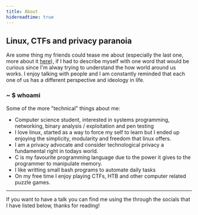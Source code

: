 ```yaml
---
title: About
hidereadtime: true
---
```


## Linux, CTFs and privacy paranoia

Are some thing my friends could tease me about (especially the last one, more about it [here](/posts/thoughts-on-privacy)), if I had to describe myself with one word that would be curious since I'm alway trying to understand the how world around us works. I enjoy talking with people and I am constantly reminded that each one of us has a different perspective and ideology in life. 


### ~ $ whoami
Some of the more "technical" things about me:
 - Computer science student, interested in systems programming, networking, binary analysis / exploitation and pen testing
 - I love linux, started as a way to force my self to learn but I ended up enjoying the simplicity, modularity and freedom that linux offers.
 - I am a privacy advocate and consider technological privacy a fundamental right in todays world.
 - C is my favourite programming language due to the power it gives to the programmer to manipulate memory.
 - I like writting small bash programs to automate daily tasks
 - On my free time I enjoy playing CTFs, HTB and other computer related puzzle games.

---

If you want to have a talk you can find me using the through the socials that I have listed below, thanks for reading!
<!--My preferred method of frequent communication (chatting) is XMPP, but you can get it touch with me via email-->


